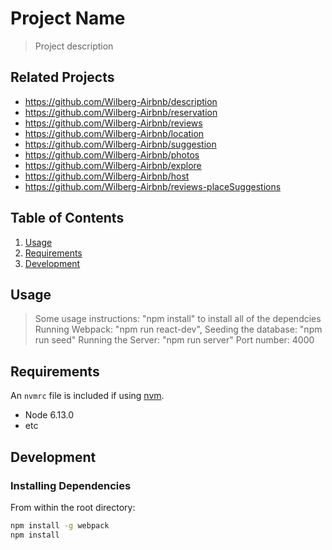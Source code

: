 # Project Name

> Project description

## Related Projects

- https://github.com/Wilberg-Airbnb/description
- https://github.com/Wilberg-Airbnb/reservation
- https://github.com/Wilberg-Airbnb/reviews
- https://github.com/Wilberg-Airbnb/location
- https://github.com/Wilberg-Airbnb/suggestion
- https://github.com/Wilberg-Airbnb/photos
- https://github.com/Wilberg-Airbnb/explore
- https://github.com/Wilberg-Airbnb/host
- https://github.com/Wilberg-Airbnb/reviews-placeSuggestions

## Table of Contents

1. [Usage](#Usage)
1. [Requirements](#requirements)
1. [Development](#development)

## Usage

> Some usage instructions:
> "npm install" to install all of the dependcies
> Running Webpack: "npm run react-dev",
> Seeding the database: "npm run seed"
> Running the Server: "npm run server"
> Port number: 4000

## Requirements

An `nvmrc` file is included if using [nvm](https://github.com/creationix/nvm).

- Node 6.13.0
- etc

## Development

### Installing Dependencies

From within the root directory:

```sh
npm install -g webpack
npm install
```
